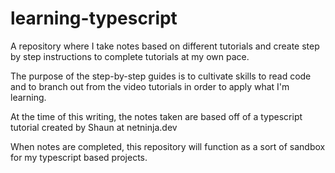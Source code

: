 # learning-typescript
A repository where I take notes based on different tutorials and create step by step instructions to complete tutorials at my own pace.

The purpose of the step-by-step guides is to cultivate skills to read code and to branch out from the video tutorials in order to apply what I'm learning.

At the time of this writing, the notes taken are based off of a typescript tutorial created by Shaun at netninja.dev

When notes are completed, this repository will function as a sort of sandbox for my typescript based projects.
